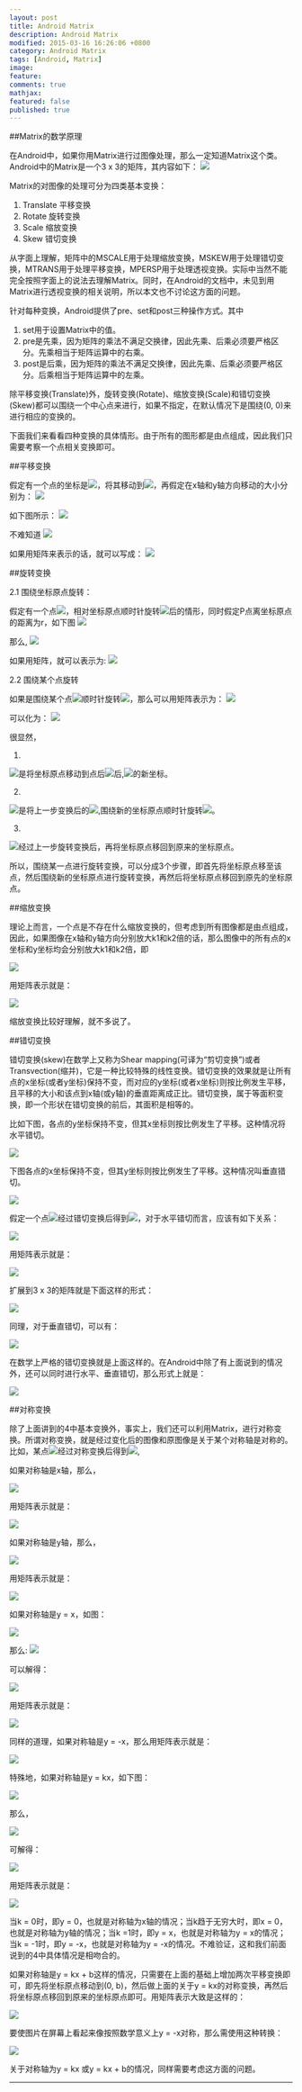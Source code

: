 ```yaml
---
layout: post
title: Android Matrix
description: Android Matrix
modified: 2015-03-16 16:26:06 +0800
category: Android Matrix
tags: [Android, Matrix]
image:
feature:
comments: true
mathjax:
featured: false
published: true
---
```


##Matrix的数学原理

在Android中，如果你用Matrix进行过图像处理，那么一定知道Matrix这个类。Android中的Matrix是一个3 x 3的矩阵，其内容如下：
![](/2015/03/images/Matrix/Matrix1.gif)

Matrix的对图像的处理可分为四类基本变换：

1. Translate           平移变换
2. Rotate              旋转变换
3. Scale               缩放变换
4. Skew                错切变换

从字面上理解，矩阵中的MSCALE用于处理缩放变换，MSKEW用于处理错切变换，MTRANS用于处理平移变换，MPERSP用于处理透视变换。实际中当然不能完全按照字面上的说法去理解Matrix。同时，在Android的文档中，未见到用Matrix进行透视变换的相关说明，所以本文也不讨论这方面的问题。

针对每种变换，Android提供了pre、set和post三种操作方式。其中

1. set用于设置Matrix中的值。
2. pre是先乘，因为矩阵的乘法不满足交换律，因此先乘、后乘必须要严格区分。先乘相当于矩阵运算中的右乘。
3. post是后乘，因为矩阵的乘法不满足交换律，因此先乘、后乘必须要严格区分。后乘相当于矩阵运算中的左乘。

除平移变换(Translate)外，旋转变换(Rotate)、缩放变换(Scale)和错切变换(Skew)都可以围绕一个中心点来进行，如果不指定，在默认情况下是围绕(0, 0)来进行相应的变换的。

下面我们来看看四种变换的具体情形。由于所有的图形都是由点组成，因此我们只需要考察一个点相关变换即可。

##平移变换

假定有一个点的坐标是![](/images/2015/03/Matrix/Matrix2.gif)，将其移动到![](/images/Matrix/Matrix3.gif)，再假定在x轴和y轴方向移动的大小分别为：
![](/images/Matrix/Matrix4.gif)

如下图所示：
![](/images/Matrix/Matrix5.gif)

不难知道
![](/images/Matrix/Matrix6.gif)

如果用矩阵来表示的话，就可以写成：
![](/images/Matrix/Matrix7.gif)

##旋转变换

2.1 围绕坐标原点旋转：

假定有一个点![](/images/Matrix/Matrix2.gif)，相对坐标原点顺时针旋转![](/images/Matrix/Matrix8.gif)后的情形，同时假定P点离坐标原点的距离为r，如下图
![](/images/Matrix/Matrix9.gif)

那么,
![](/images/Matrix/Matrix10.gif)

如果用矩阵，就可以表示为:
![](/images/Matrix/Matrix11.gif)

2.2 围绕某个点旋转

如果是围绕某个点![](/images/Matrix/Matrix12.gif)顺时针旋转![](/images/Matrix/Matrix8.gif)，那么可以用矩阵表示为：
![](/images/Matrix/Matrix13.gif)

可以化为：
![](/images/Matrix/Matrix14.gif)

很显然，

1.

![](/images/Matrix/Matrix15.gif)是将坐标原点移动到点后![](/images/Matrix/Matrix12.gif)后,![](/images/Matrix/Matrix2.gif)的新坐标。

2.

![](/images/Matrix/Matrix16.gif)是将上一步变换后的![](/images/Matrix/Matrix2.gif),围绕新的坐标原点顺时针旋转![](/images/Matrix/Matrix8.gif)。

3.

![](/images/Matrix/Matrix17.gif)经过上一步旋转变换后，再将坐标原点移回到原来的坐标原点。

所以，围绕某一点进行旋转变换，可以分成3个步骤，即首先将坐标原点移至该点，然后围绕新的坐标原点进行旋转变换，再然后将坐标原点移回到原先的坐标原点。

##缩放变换

理论上而言，一个点是不存在什么缩放变换的，但考虑到所有图像都是由点组成，因此，如果图像在x轴和y轴方向分别放大k1和k2倍的话，那么图像中的所有点的x坐标和y坐标均会分别放大k1和k2倍，即

![](/images/Matrix/Matrix18.gif)

用矩阵表示就是：

![](/images/Matrix/Matrix11.gif)

缩放变换比较好理解，就不多说了。

##错切变换

错切变换(skew)在数学上又称为Shear mapping(可译为“剪切变换”)或者Transvection(缩并)，它是一种比较特殊的线性变换。错切变换的效果就是让所有点的x坐标(或者y坐标)保持不变，而对应的y坐标(或者x坐标)则按比例发生平移，且平移的大小和该点到x轴(或y轴)的垂直距离成正比。错切变换，属于等面积变换，即一个形状在错切变换的前后，其面积是相等的。

比如下图，各点的y坐标保持不变，但其x坐标则按比例发生了平移。这种情况将水平错切。

![](/images/Matrix/Matrix20.gif)

下图各点的x坐标保持不变，但其y坐标则按比例发生了平移。这种情况叫垂直错切。

![](/images/Matrix/Matrix21.gif)

假定一个点![](/images/Matrix/Matrix2.gif)经过错切变换后得到![](/images/Matrix/Matrix3.gif)，对于水平错切而言，应该有如下关系：

![](/images/Matrix/Matrix22.gif)

用矩阵表示就是：

![](/images/Matrix/Matrix23.gif)

扩展到3 x 3的矩阵就是下面这样的形式：

![](/images/Matrix/Matrix24.gif)

同理，对于垂直错切，可以有：

![](/images/Matrix/Matrix25.gif)

在数学上严格的错切变换就是上面这样的。在Android中除了有上面说到的情况外，还可以同时进行水平、垂直错切，那么形式上就是：

![](/images/Matrix/Matrix26.gif)

##对称变换

除了上面讲到的4中基本变换外，事实上，我们还可以利用Matrix，进行对称变换。所谓对称变换，就是经过变化后的图像和原图像是关于某个对称轴是对称的。比如，某点![](/images/Matrix/Matrix2.gif)经过对称变换后得到![](/images/Matrix/Matrix3.gif),

如果对称轴是x轴，那么，

![](/images/Matrix/Matrix27.gif)

用矩阵表示就是：

![](/images/Matrix/Matrix28.gif)

如果对称轴是y轴，那么，

![](/images/Matrix/Matrix29.gif)

用矩阵表示就是：

![](/images/Matrix/Matrix30.gif)

如果对称轴是y = x，如图：

![](/images/Matrix/Matrix31.gif)

那么:
![](/images/Matrix/Matrix32.gif)

可以解得：

![](/images/Matrix/Matrix34.gif)

用矩阵表示就是：

![](/images/Matrix/Matrix35.gif)

同样的道理，如果对称轴是y = -x，那么用矩阵表示就是：

![](/images/Matrix/Matrix36.gif)

特殊地，如果对称轴是y = kx，如下图：

![](/images/Matrix/Matrix37.gif)

那么，

![](/images/Matrix/Matrix38.gif)

可解得：

![](/images/Matrix/Matrix33.gif)

用矩阵表示就是：

![](/images/Matrix/Matrix39.gif)

当k = 0时，即y = 0，也就是对称轴为x轴的情况；当k趋于无穷大时，即x = 0，也就是对称轴为y轴的情况；当k =1时，即y = x，也就是对称轴为y = x的情况；当k = -1时，即y = -x，也就是对称轴为y = -x的情况。不难验证，这和我们前面说到的4中具体情况是相吻合的。

如果对称轴是y = kx + b这样的情况，只需要在上面的基础上增加两次平移变换即可，即先将坐标原点移动到(0, b)，然后做上面的关于y = kx的对称变换，再然后将坐标原点移回到原来的坐标原点即可。用矩阵表示大致是这样的：

![](/images/Matrix/Matrix40.gif)

要使图片在屏幕上看起来像按照数学意义上y = -x对称，那么需使用这种转换：

![](/images/Matrix/Matrix41.gif)

关于对称轴为y = kx 或y = kx + b的情况，同样需要考虑这方面的问题。

----

![]()
